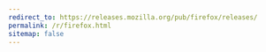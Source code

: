 ```yaml
---
redirect_to: https://releases.mozilla.org/pub/firefox/releases/
permalink: /r/firefox.html
sitemap: false
---
```

